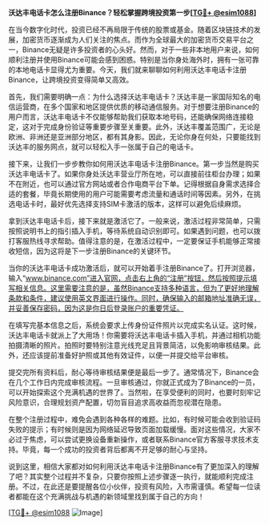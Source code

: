 **沃达丰电话卡怎么注册Binance？轻松掌握跨境投资第一步[[TG💪+ @esim1088](https://t.me/s/esim1088)]**

在当今数字化时代，投资已经不再局限于传统的股票或基金。随着区块链技术的发展，加密货币逐渐成为人们关注的焦点。而作为全球最大的加密货币交易平台之一，Binance无疑是许多投资者的心头好。然而，对于一些非本地用户来说，如何顺利注册并使用Binance可能会感到困惑。特别是当你身处海外时，拥有一张可靠的本地电话卡显得尤为重要。今天，我们就来聊聊如何利用沃达丰电话卡注册Binance，让跨境投资变得简单又高效。

首先，我们需要明确一点：为什么选择沃达丰电话卡？沃达丰是一家国际知名的电信运营商，在多个国家和地区提供优质的移动通信服务。对于想要注册Binance的用户而言，沃达丰电话卡不仅能够帮助我们获取本地号码，还能确保网络连接稳定，这对于完成身份验证等重要步骤至关重要。此外，沃达丰覆盖范围广，无论是欧洲、非洲还是亚洲部分地区，都有其身影。因此，无论你身在何处，只要能找到沃达丰的服务网点，就可以轻松入手一张属于自己的电话卡。

接下来，让我们一步步教你如何用沃达丰电话卡注册Binance。第一步当然是购买沃达丰电话卡了。如果你身处沃达丰营业厅所在地，可以直接前往柜台办理；如果不在附近，也可以通过官方网站或者合作电商平台下单。记得根据自身需求选择合适的套餐，毕竟长期使用的用户可能需要考虑流量和通话时间等因素。另外，在挑选电话卡时，最好优先选择支持SIM卡激活的版本，这样可以避免后续麻烦。

拿到沃达丰电话卡后，接下来就是激活它了。一般来说，激活过程非常简单，只需按照说明书上的指引插入手机，等待系统自动识别即可。如果遇到问题，也可以拨打客服热线寻求帮助。值得注意的是，在激活过程中，一定要保证手机能够正常接收短信，因为这将是下一步注册Binance的关键环节。

当你的沃达丰电话卡成功激活后，就可以开始着手注册Binance了。打开浏览器，输入“www.binance.com”进入官网，点击右上角的“注册”按钮，然后按照提示填写相关信息。这里需要注意的是，虽然Binance支持多种语言，但为了更好地理解条款和条件，建议使用英文界面进行操作。同时，确保输入的邮箱地址准确无误，并妥善保存密码，因为这是你日后登录账户的重要凭证。

在填写完基本信息之后，系统会要求上传身份证件照片以完成实名认证。这时候，沃达丰电话卡就派上了大用场！你需要将沃达丰电话卡插入手机，并通过相机功能拍摄清晰的照片。拍照时要特别注意光线充足且背景简洁，以免影响审核结果。此外，还应该提前准备好护照或其他有效证件，以便一并提交给平台审核。

提交完所有资料后，耐心等待审核结果便是最后一步了。通常情况下，Binance会在几个工作日内完成审核流程。一旦审核通过，你就正式成为了Binance的一员，可以开始探索这个充满机遇的世界了。当然啦，在享受便利的同时，也要时刻牢记风险意识，合理规划资产配置，切勿盲目追求高收益而忽视潜在隐患。

在整个注册过程中，难免会遇到各种各样的难题。比如，有时候可能会收到验证码失败的提示；有时候则是因为网络延迟导致页面加载缓慢。面对这些情况，大家不必过于焦虑，可以尝试更换设备重新操作，或者联系Binance官方客服寻求技术支持。毕竟，每一个成功的投资者背后都离不开足够的耐心与坚持。

说到这里，相信大家都对如何利用沃达丰电话卡注册Binance有了更加深入的理解了吧？其实整个过程并不复杂，只要你按照上述步骤逐一执行，就能顺利完成注册。不过，在此还是要提醒各位小伙伴，投资有风险，入市需谨慎。希望每一位读者都能在这个充满挑战与机遇的新领域里找到属于自己的方向！

[[TG💪+ @esim1088](https://t.me/s/esim1088) ![Image](https://i.postimg.cc/4NQfJmqS/Snipaste-2025-05-13-00-14-12.png)]